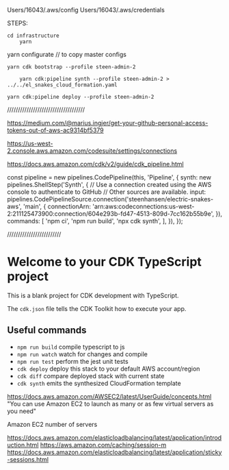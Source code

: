 

Users/16043/.aws/config
Users/16043/.aws/credentials

STEPS:

	cd infrastructure
		yarn

yarn configurate   // to copy master configs

    yarn cdk bootstrap --profile steen-admin-2 

		yarn cdk:pipeline synth --profile steen-admin-2 > ../../el_snakes_cloud_formation.yaml

    yarn cdk:pipeline deploy --profile steen-admin-2 



////////////////////////////////////


https://medium.com/@marius.ingjer/get-your-github-personal-access-tokens-out-of-aws-ac9314bf5379

https://us-west-2.console.aws.amazon.com/codesuite/settings/connections

https://docs.aws.amazon.com/cdk/v2/guide/cdk_pipeline.html

const pipeline = new pipelines.CodePipeline(this, 'Pipeline', {
  synth: new pipelines.ShellStep('Synth', {
  // Use a connection created using the AWS console to authenticate to GitHub
  // Other sources are available.
  input: pipelines.CodePipelineSource.connection('steenhansen/electric-snakes-aws', 'main', {
    connectionArn: 'arn:aws:codeconnections:us-west-2:211125473900:connection/604e293b-fd47-4513-809d-7cc162b55b9e',
  }),
  commands: [
      'npm ci',
      'npm run build',
      'npx cdk synth',
    ],
  }),
});



/////////////////////////








# Welcome to your CDK TypeScript project

This is a blank project for CDK development with TypeScript.

The `cdk.json` file tells the CDK Toolkit how to execute your app.

## Useful commands

* `npm run build`   compile typescript to js
* `npm run watch`   watch for changes and compile
* `npm run test`    perform the jest unit tests
* `cdk deploy`      deploy this stack to your default AWS account/region
* `cdk diff`        compare deployed stack with current state
* `cdk synth`       emits the synthesized CloudFormation template





https://docs.aws.amazon.com/AWSEC2/latest/UserGuide/concepts.html
"You can use Amazon EC2 to launch as many or as few virtual servers as you need"

 Amazon EC2 number of servers


https://docs.aws.amazon.com/elasticloadbalancing/latest/application/introduction.html
https://aws.amazon.com/caching/session-m
https://docs.aws.amazon.com/elasticloadbalancing/latest/application/sticky-sessions.html

